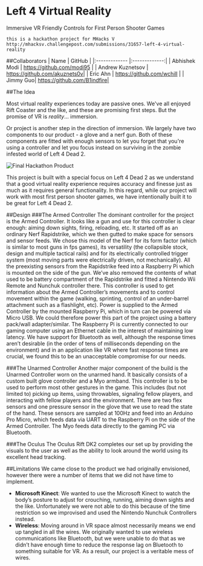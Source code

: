 # Left 4 Virtual Reality
Immersive VR Friendly Controls for First Person Shooter Games

```
this is a hackathon project for MHacks V
http://mhacksv.challengepost.com/submissions/31657-left-4-virtual-reality
```
##Collaborators
| Name | GitHub |
|:------------- |:-------------:|
| Abhishek Modi | https://github.com/modi95 |
| Andrew Kuznetsov | https://github.com/akuznets0v|
| Eric Ahn | https://github.com/wchill |
| Jimmy Guo| https://github.com/B1indfire|

##The Idea

Most virtual reality experiences today are passive ones. We've all enjoyed Rift Coaster and the like, and these are promising first steps. But the promise of VR is *reality*… immersion. 

Or project is another step in the direction of immersion. We largely have two components to our product - a glove and a nerf gun. Both of these components are fitted with enough sensors to let you forget that you're using a controller and let you focus instead on surviving in the zombie infested world of Left 4 Dead 2.

![Final Hackathon Product](http://s3.amazonaws.com/challengepost/photos/production/solution_photos/000/200/219/datas/xlarge.png?1421591141)

This project is built with a special focus on Left 4 Dead 2 as we understand that a good virtual reality experience requires accuracy and finesse just as much as it requires general functionality. In this regard, while our project will work with most first person shooter games, we have intentionally built it to be great for Left 4 Dead 2.


##Design
###The Armed Controller
The dominant controller for the project is the Armed Controller. It looks like a gun and use for this controller is clear enough: aiming down sights, firing, reloading, etc. It started off as an ordinary Nerf Rapidstrike, which we then gutted to make space for sensors and sensor feeds. We chose this model of the Nerf for its form factor (which is similar to most guns in fps games), its versatility (the collapsible stock, design and multiple tactical rails) and for its electrically controlled trigger system (most moving parts were electrically driven, not mechanically). All the preexisting sensors from the Rapidstrike feed into a Raspberry Pi which is mounted on the side of the gun. 
We’ve also removed the contents of what used to be battery compartment of the Rapidstrike and fitted a Nintendo Wii Remote and Nunchuk controller there. This controller is used to get information about the Armed Controller’s movements and to control movement within the game (walking, sprinting, control of an under-barrel attachment such as a flashlight, etc).
Power is supplied to the Armed Controller by the mounted Raspberry Pi, which in turn can be powered via Micro USB. We could therefore power this part of the project using a battery pack/wall adapter/similar. The Raspberry Pi is currently connected to our gaming computer using an Ethernet cable in the interest of maintaining low latency. We have support for Bluetooth as well, although the response times aren’t desirable (in the order of tens of milliseconds depending on the environment) and in an application like VR where fast response times are crucial, we found this to be an unacceptable compromise for our needs.

###The Unarmed Controller
Another major component of the build is the Unarmed Controller worn on the unarmed hand. It basically consists of a custom built glove controller and a Myo armband. This controller is to be used to perform most other gestures in the game. This includes (but not limited to) picking up items, using throwables, signaling fellow players, and interacting with fellow players and the environment.
There are two flex sensors and one pressure sensor in the glove that we use to read the state of the hand. These sensors are sampled at 100Hz and feed into an Arduino Pro Micro, which feeds data via UART to the Raspberry Pi on the side of the Armed Controller. The Myo feeds data directly to the gaming PC via Bluetooth.

###The Oculus
The Oculus Rift DK2 completes our set up by providing the visuals to the user as well as the ability to look around the world using its excellent head tracking.

##Limitations
We came close to the product we had originally envisioned, however there were a number of items that we did not have time to implement.
+ **Microsoft Kinect**: We wanted to use the Microsoft Kinect to watch the body’s posture to adjust for crouching, running, aiming down sights and the like. Unfortunately we were not able to do this because of the time restriction so we improvised and used the Nintendo Nunchuk Controllers instead.
+ **Wireless**: Moving around in VR space almost necessarily means we end up tangled in all the wires. We originally wanted to use wireless communications like Bluetooth, but we were unable to do that as we didn’t have enough time to reduce the response lag on Bluetooth to something suitable for VR. As a result, our project is a veritable mess of wires.
